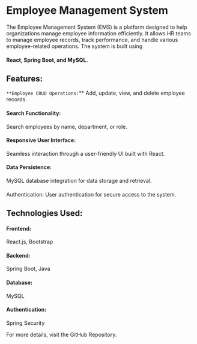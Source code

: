 <h1>Employee Management System</h1>
The Employee Management System (EMS) is a platform designed to help organizations manage employee information efficiently. It allows HR teams to manage employee records, track performance, and handle various employee-related operations. The system is built using <h4>React, Spring Boot, and MySQL.</h4>

<h2>Features:</h2>
	
`**Employee CRUD Operations:`** Add, update, view, and delete employee records.
<h4>Search Functionality:</h4> Search employees by name, department, or role.
<h4>Responsive User Interface:</h4> Seamless interaction through a user-friendly UI built with React.
<h4>Data Persistence:</h4> MySQL database integration for data storage and retrieval.
<h4></h4>Authentication:</h4> User authentication for secure access to the system.

<h2>Technologies Used:</h2>

<h4>Frontend:</h4> React.js, Bootstrap
<h4>Backend:</h4> Spring Boot, Java
<h4>Database:</h4> MySQL
<h4>Authentication:</h4> Spring Security

For more details, visit the GitHub Repository.

